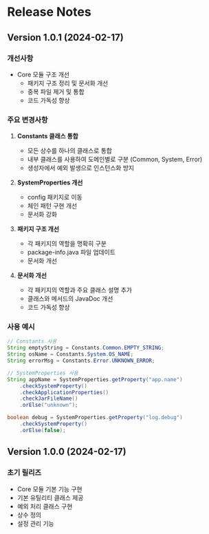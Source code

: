 # Release Notes

## Version 1.0.1 (2024-02-17)

### 개선사항
- Core 모듈 구조 개선
  - 패키지 구조 정리 및 문서화 개선
  - 중복 파일 제거 및 통합
  - 코드 가독성 향상

### 주요 변경사항
1. **Constants 클래스 통합**
   - 모든 상수를 하나의 클래스로 통합
   - 내부 클래스를 사용하여 도메인별로 구분 (Common, System, Error)
   - 생성자에서 예외 발생으로 인스턴스화 방지

2. **SystemProperties 개선**
   - config 패키지로 이동
   - 체인 패턴 구현 개선
   - 문서화 강화

3. **패키지 구조 개선**
   - 각 패키지의 역할을 명확히 구분
   - package-info.java 파일 업데이트
   - 문서화 개선

4. **문서화 개선**
   - 각 패키지의 역할과 주요 클래스 설명 추가
   - 클래스와 메서드의 JavaDoc 개선
   - 코드 가독성 향상

### 사용 예시
```java
// Constants 사용
String emptyString = Constants.Common.EMPTY_STRING;
String osName = Constants.System.OS_NAME;
String errorMsg = Constants.Error.UNKNOWN_ERROR;

// SystemProperties 사용
String appName = SystemProperties.getProperty("app.name")
    .checkSystemProperty()
    .checkApplicationProperties()
    .checkJarFileName()
    .orElse("unknown");

boolean debug = SystemProperties.getProperty("log.debug")
    .checkSystemProperty()
    .orElse(false);
```

## Version 1.0.0 (2024-02-17)

### 초기 릴리즈
- Core 모듈 기본 기능 구현
- 기본 유틸리티 클래스 제공
- 예외 처리 클래스 구현
- 상수 정의
- 설정 관리 기능 